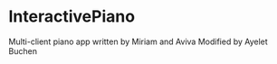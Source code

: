 InteractivePiano
================

Multi-client piano app written by Miriam and Aviva
Modified by Ayelet Buchen